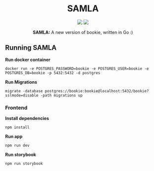 <h1 align="center">SAMLA</h1>
<p align="center">
<a href="https://goreportcard.com/badge/github.com/dubs3c/go-bookie"><img src="https://goreportcard.com/badge/github.com/dubs3c/go-bookie"></a>
<a href="https://img.shields.io/github/workflow/status/dubs3c/go-bookie/Go"><img src="https://img.shields.io/github/workflow/status/dubs3c/go-bookie/Go"></a>
</p>

<p align="center">
<strong>SAMLA:</strong> A new version of bookie, written in Go :)
</p>


## Running SAMLA

**Run docker container**
```
docker run -e POSTGRES_PASSWORD=bookie -e POSTGRES_USER=bookie -e POSTGRES_DB=bookie -p 5432:5432 -d postgres
```

**Run Migrations**
```
migrate -database postgres://bookie:bookie@localhost:5432/bookie?sslmode=disable -path migrations up
```

### Frontend

**Install dependencies**
```
npm install
```

**Run app**
```
npm run dev
```

**Run storybook**
```
npm run storybook
```